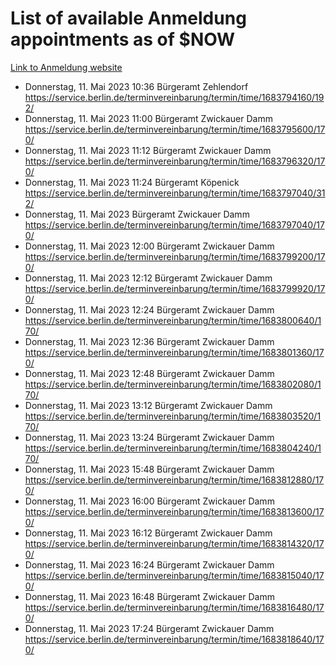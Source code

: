 # List of available Anmeldung appointments as of $NOW
[Link to Anmeldung website](https://service.berlin.de/terminvereinbarung/termin/tag.php?termin=1&anliegen[]=120686&dienstleisterlist=122210,122217,327316,122219,327312,122227,327314,122231,327346,122243,327348,122254,122252,329742,122260,329745,122262,329748,122271,327278,122273,327274,122277,327276,330436,122280,327294,122282,327290,122284,327292,122291,327270,122285,327266,122286,327264,122296,327268,150230,329760,122297,327286,122294,327284,122312,329763,122314,329775,122304,327330,122311,327334,122309,327332,317869,122281,327352,122279,329772,122283,122276,327324,122274,327326,122267,329766,122246,327318,122251,327320,122257,327322,122208,327298,122226,327300&herkunft=http%3A%2F%2Fservice.berlin.de%2Fdienstleistung%2F120686%2F)
- Donnerstag, 11. Mai 2023 10:36 Bürgeramt Zehlendorf https://service.berlin.de/terminvereinbarung/termin/time/1683794160/192/
- Donnerstag, 11. Mai 2023 11:00 Bürgeramt Zwickauer Damm https://service.berlin.de/terminvereinbarung/termin/time/1683795600/170/
- Donnerstag, 11. Mai 2023 11:12 Bürgeramt Zwickauer Damm https://service.berlin.de/terminvereinbarung/termin/time/1683796320/170/
- Donnerstag, 11. Mai 2023 11:24 Bürgeramt Köpenick https://service.berlin.de/terminvereinbarung/termin/time/1683797040/312/
- Donnerstag, 11. Mai 2023  Bürgeramt Zwickauer Damm https://service.berlin.de/terminvereinbarung/termin/time/1683797040/170/
- Donnerstag, 11. Mai 2023 12:00 Bürgeramt Zwickauer Damm https://service.berlin.de/terminvereinbarung/termin/time/1683799200/170/
- Donnerstag, 11. Mai 2023 12:12 Bürgeramt Zwickauer Damm https://service.berlin.de/terminvereinbarung/termin/time/1683799920/170/
- Donnerstag, 11. Mai 2023 12:24 Bürgeramt Zwickauer Damm https://service.berlin.de/terminvereinbarung/termin/time/1683800640/170/
- Donnerstag, 11. Mai 2023 12:36 Bürgeramt Zwickauer Damm https://service.berlin.de/terminvereinbarung/termin/time/1683801360/170/
- Donnerstag, 11. Mai 2023 12:48 Bürgeramt Zwickauer Damm https://service.berlin.de/terminvereinbarung/termin/time/1683802080/170/
- Donnerstag, 11. Mai 2023 13:12 Bürgeramt Zwickauer Damm https://service.berlin.de/terminvereinbarung/termin/time/1683803520/170/
- Donnerstag, 11. Mai 2023 13:24 Bürgeramt Zwickauer Damm https://service.berlin.de/terminvereinbarung/termin/time/1683804240/170/
- Donnerstag, 11. Mai 2023 15:48 Bürgeramt Zwickauer Damm https://service.berlin.de/terminvereinbarung/termin/time/1683812880/170/
- Donnerstag, 11. Mai 2023 16:00 Bürgeramt Zwickauer Damm https://service.berlin.de/terminvereinbarung/termin/time/1683813600/170/
- Donnerstag, 11. Mai 2023 16:12 Bürgeramt Zwickauer Damm https://service.berlin.de/terminvereinbarung/termin/time/1683814320/170/
- Donnerstag, 11. Mai 2023 16:24 Bürgeramt Zwickauer Damm https://service.berlin.de/terminvereinbarung/termin/time/1683815040/170/
- Donnerstag, 11. Mai 2023 16:48 Bürgeramt Zwickauer Damm https://service.berlin.de/terminvereinbarung/termin/time/1683816480/170/
- Donnerstag, 11. Mai 2023 17:24 Bürgeramt Zwickauer Damm https://service.berlin.de/terminvereinbarung/termin/time/1683818640/170/
